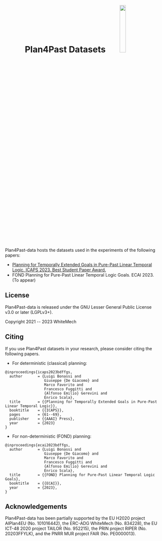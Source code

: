 <h1 align="center">
  Plan4Past Datasets <img src="https://user-images.githubusercontent.com/29372925/252561261-c383afa8-9138-43a7-8f7d-fd0ecd9220bd.png" width="20%" height="auto">
</h1>

Plan4Past-data hosts the datasets used in the experiments of the following papers:

- [Planning for Temporally 
Extended Goals in Pure-Past Linear Temporal Logic. ICAPS 2023. Best Student Paper Award.](https://ojs.aaai.org/index.php/ICAPS/article/view/27179)
- FOND Planning for 
Pure-Past Linear Temporal Logic Goals. ECAI 2023. (To appear)

## License

Plan4Past-data is released under the GNU Lesser General Public License v3.0 or later (LGPLv3+).

Copyright 2021 -- 2023 WhiteMech

## Citing

If you use Plan4Past datasets in your research, please consider citing the following papers.

- For deterministic (classical) planning:
```
@inproceedings{icaps2023bdffgs,
  author       = {Luigi Bonassi and
                  Giuseppe {De Giacomo} and
                  Marco Favorito and
                  Francesco Fuggitti and
                  {Alfonso Emilio} Gerevini and
                  Enrico Scala},
  title        = {{Planning for Temporally Extended Goals in Pure-Past Linear Temporal Logic}},
  booktitle    = {{ICAPS}},
  pages        = {61--69},
  publisher    = {{AAAI} Press},
  year         = {2023}
}
```
- For non-deterministic (FOND) planning:
```
@inproceedings{ecai2023bdffgs,
  author       = {Luigi Bonassi and
                  Giuseppe {De Giacomo} and
                  Marco Favorito and
                  Francesco Fuggitti and
                  {Alfonso Emilio} Gerevini and
                  Enrico Scala},
  title        = {{FOND} Planning for Pure-Past Linear Temporal Logic Goals},
  booktitle    = {{ECAI}},
  year         = {2023},
}
```

## Acknowledgements

Plan4Past-data has been partially supported by the EU H2020 project AIPlan4EU (No. 101016442), the ERC-ADG WhiteMech 
(No. 834228), the EU ICT-48 2020 project TAILOR (No. 952215), the PRIN project RIPER (No. 20203FFYLK), and the PNRR MUR 
project FAIR (No. PE0000013).
